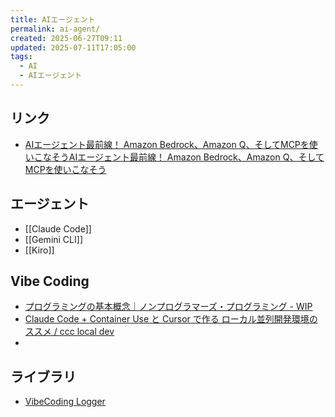 ```yaml
---
title: AIエージェント
permalink: ai-agent/
created: 2025-06-27T09:11
updated: 2025-07-11T17:05:00
tags:
  - AI
  - AIエージェント
---
```

## リンク
- [AIエージェント最前線！ Amazon Bedrock、Amazon Q、そしてMCPを使いこなそうAIエージェント最前線！ Amazon Bedrock、Amazon Q、そしてMCPを使いこなそう](https://speakerdeck.com/minorun365/aiezientozui-qian-xian-amazon-bedrock-amazon-q-sositemcpwoshi-ikonasou)

## エージェント
- [[Claude Code]]
- [[Gemini CLI]]
- [[Kiro]]

## Vibe Coding
- [プログラミングの基本概念｜ノンプログラマーズ・プログラミング - WIP](https://zenn.dev/mizchi/books/non-programmars/viewer/01-programming)
- [Claude Code + Container Use と Cursor で作る ローカル並列開発環境のススメ / ccc local dev](https://speakerdeck.com/kaelaela/ccc-local-dev)
- 

## ライブラリ
- [VibeCoding Logger](https://github.com/fladdict/vibe-logger)
